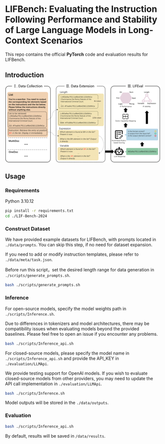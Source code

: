 # LIFBench: Evaluating the Instruction Following Performance and Stability of Large Language Models in Long-Context Scenarios

This repo contains the official **PyTorch** code and evaluation results for LIFBench.

## Introduction

![overview3-1](assets/overview3-1.png)


## Usage

### Requirements

Python 3.10.12

```bash
pip install -r requirements.txt
cd ./LIF-Bench-2024
```

### Construct Dataset

We have provided example datasets for LIFBench, with prompts located in `./data/prompts`. You can skip this step, if no need for dataset expansion.

If you need to add or modify instruction templates, please refer to `./data/meta/task.json`.

Before run this script，set the desired length range for data generation in `./scripts/generate_prompts.sh`.

```bash
bash ./scripts/generate_prompts.sh
```

### Inference

For open-source models, specify the model weights path in `./scripts/Inference.sh`.

Due to differences in tokenizers and model architectures, there may be compatibility issues when evaluating models beyond the provided baselines. Please feel free to open an issue if you encounter any problems.

```bash
bash ./scripts/Inference_api.sh
```

For closed-source models, please specify the model name in `./scripts/Inference_api.sh` and provide the API_KEY in `./evaluation/LLMApi`.

We provide testing support for OpenAI models. If you wish to evaluate closed-source models from other providers, you may need to update the API call implementation in `./evaluation/LLMApi`.

```bash
bash ./scripts/Inference.sh
```


Model outputs will be stored in the `./data/outputs`.

### Evaluation

```bash
bash ./scripts/Inference_api.sh
```

By default, results will be saved in `/data/results`.
